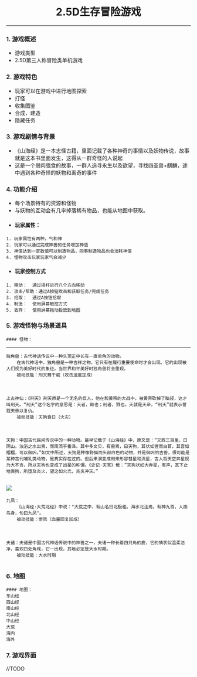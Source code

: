 ﻿# <center>2.5D生存冒险游戏</center>

---

### 1. 游戏概述
   * 游戏类型
   * 2.5D第三人称冒险类单机游戏

### 2. 游戏特色

   * 玩家可以在游戏中进行地图探索
   * 打怪
   * 收集图鉴
   * 合成，建造
   * 隐藏任务

### 3. 游戏剧情与背景

   * 《山海经》是一本志怪古籍，里面记载了各种神奇的事情以及妖物传说，故事就是这本书里面发生，这得从一群奇怪的人说起
   * 这是一个弱肉强食的故事，一群人追寻永生以及欲望，寻找四圣兽+麒麟，途中遇到各种奇怪的妖物和离奇的事件

### 4. 功能介绍

   * 每个场景特有的资源和怪物
   * 与妖物的互动会有几率掉落稀有物品，也能从地图中获取。
   * #### 玩家属性：
    1. 玩家属性有两种，气和神
    2. 玩家可以通过完成神兽的任务增加神值
    3. 神值达到一定数值可以制造物品，同事制造物品也会消耗神值
    4. 怪物攻击玩家玩家气会减少
   * #### 玩家控制方式
    1. 移动：	通过摇杆进行八个方向移动
    2. 攻击/帮助：通过A按钮攻击和获取任务/完成任务
    3. 拾取：	通过A按钮拾取
    4. 制造：	使用屏幕触控方式
    5. 丢弃：	使用屏幕拖动投放到地图

### 5. 游戏怪物与场景道具
	#### 怪物：
---
	独角兽：古代神话传说中一种头顶正中长有一直单角的动物。
		在古代神话中，独角兽是一种吉祥之物。它只有在履行重要使命时才会出现。它的出现被 人们视为美好时代的象征。当世界和平美好时独角兽将会重现。
		被动技能：刑天舞干戚（攻击速度加成）
![]()
---
	上古神仙：《刑天》刑天原是一个无名的巨人，他在和黄帝的大战中，被黄帝砍掉了脑袋，这才叫刑天。“刑天”这个名字的意思是：天者，颠也；刑者，戮也。天就是天帝，“刑天”就表示誓戮天帝以复仇。
		被动技能：天狗食日（火灾）
![]()
---
	天狗：中国古代民间传说中的一种动物。最早记载于《山海经》中，原文是：“又西三百里，曰阴山。浊浴之水出焉，而南流于番泽。其中多文贝，有兽焉，曰天狗，其状如狸而白首，其音如榴榴，可以御凶。”如文中所述，天狗是种像野猫而头部白色的动物，并是御凶的吉兽，很可能是某种古代哺乳类动物，是真实存在过的。但后来演变成用来形容彗星和流星，古人将天空奔星视为大不吉，所以天狗也变成了凶星的称谓。《史记·天官》载：“天狗状如大奔星，有声，其下止地类狗，所堕及炎火，望之如火光，炎炎冲天。”
![](https://github.com/792287116/GitTest/blob/master/%E5%A4%A9%E7%8B%97.jpeg?raw=true)
---
	九凤：
		《山海经·大荒北经》中说："大荒之中，有山名曰北极柜。海水北注焉。有神九首，人面鸟身，句曰九凤"。
		被动技能：崇凤（血量回复加成）
![]()
---
	夫诸：夫诸是中国古代神话传说中的神兽之一，夫诸一种长着四只角的鹿，它的情状似温柔洁净，喜欢四处角戏，它一出现，其地必定是大水时期。
		被动技能：大水时期
![]()

### 6. 地图

	#### 地图：
	东山经
	西山经
	南山经
	北山经
	中山经
	大荒
	海内
	海外
### 7. 游戏界面
//TODO
